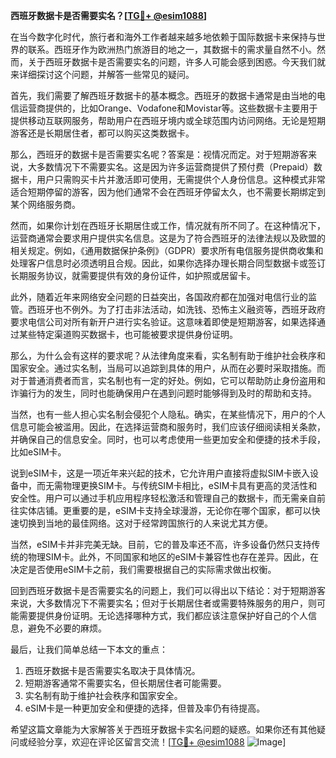 **西班牙数据卡是否需要实名？[[TG💪+ @esim1088](https://t.me/s/esim1088)]**

在当今数字化时代，旅行者和海外工作者越来越多地依赖于国际数据卡来保持与世界的联系。西班牙作为欧洲热门旅游目的地之一，其数据卡的需求量自然不小。然而，关于西班牙数据卡是否需要实名的问题，许多人可能会感到困惑。今天我们就来详细探讨这个问题，并解答一些常见的疑问。

首先，我们需要了解西班牙数据卡的基本概念。西班牙的数据卡通常是由当地的电信运营商提供的，比如Orange、Vodafone和Movistar等。这些数据卡主要用于提供移动互联网服务，帮助用户在西班牙境内或全球范围内访问网络。无论是短期游客还是长期居住者，都可以购买这类数据卡。

那么，西班牙的数据卡是否需要实名呢？答案是：视情况而定。对于短期游客来说，大多数情况下不需要实名。这是因为许多运营商提供了预付费（Prepaid）数据卡，用户只需购买卡片并激活即可使用，无需提供个人身份信息。这种模式非常适合短期停留的游客，因为他们通常不会在西班牙停留太久，也不需要长期绑定到某个网络服务商。

然而，如果你计划在西班牙长期居住或工作，情况就有所不同了。在这种情况下，运营商通常会要求用户提供实名信息。这是为了符合西班牙的法律法规以及欧盟的相关规定。例如，《通用数据保护条例》（GDPR）要求所有电信服务提供商收集和处理客户信息时必须透明且合规。因此，如果你选择办理长期合同型数据卡或签订长期服务协议，就需要提供有效的身份证件，如护照或居留卡。

此外，随着近年来网络安全问题的日益突出，各国政府都在加强对电信行业的监管。西班牙也不例外。为了打击非法活动，如洗钱、恐怖主义融资等，西班牙政府要求电信公司对所有新开户进行实名验证。这意味着即使是短期游客，如果选择通过某些特定渠道购买数据卡，也可能被要求提供身份证明。

那么，为什么会有这样的要求呢？从法律角度来看，实名制有助于维护社会秩序和国家安全。通过实名制，当局可以追踪到具体的用户，从而在必要时采取措施。而对于普通消费者而言，实名制也有一定的好处。例如，它可以帮助防止身份盗用和诈骗行为的发生，同时也能确保用户在遇到问题时能够得到及时的帮助和支持。

当然，也有一些人担心实名制会侵犯个人隐私。确实，在某些情况下，用户的个人信息可能会被滥用。因此，在选择运营商和服务时，我们应该仔细阅读相关条款，并确保自己的信息安全。同时，也可以考虑使用一些更加安全和便捷的技术手段，比如eSIM卡。

说到eSIM卡，这是一项近年来兴起的技术，它允许用户直接将虚拟SIM卡嵌入设备中，而无需物理更换SIM卡。与传统SIM卡相比，eSIM卡具有更高的灵活性和安全性。用户可以通过手机应用程序轻松激活和管理自己的数据卡，而无需亲自前往实体店铺。更重要的是，eSIM卡支持全球漫游，无论你在哪个国家，都可以快速切换到当地的最佳网络。这对于经常跨国旅行的人来说尤其方便。

当然，eSIM卡并非完美无缺。目前，它的普及率还不高，许多设备仍然只支持传统的物理SIM卡。此外，不同国家和地区的eSIM卡兼容性也存在差异。因此，在决定是否使用eSIM卡之前，我们需要根据自己的实际需求做出权衡。

回到西班牙数据卡是否需要实名的问题上，我们可以得出以下结论：对于短期游客来说，大多数情况下不需要实名；但对于长期居住者或需要特殊服务的用户，则可能需要提供身份证明。无论选择哪种方式，我们都应该注意保护好自己的个人信息，避免不必要的麻烦。

最后，让我们简单总结一下本文的重点：

1. 西班牙数据卡是否需要实名取决于具体情况。
2. 短期游客通常不需要实名，但长期居住者可能需要。
3. 实名制有助于维护社会秩序和国家安全。
4. eSIM卡是一种更加安全和便捷的选择，但普及率仍有待提高。

希望这篇文章能为大家解答关于西班牙数据卡实名问题的疑惑。如果你还有其他疑问或经验分享，欢迎在评论区留言交流！[[TG💪+ @esim1088](https://t.me/s/esim1088) ![Image](https://i.postimg.cc/4NQfJmqS/Snipaste-2025-05-13-00-14-12.png)]